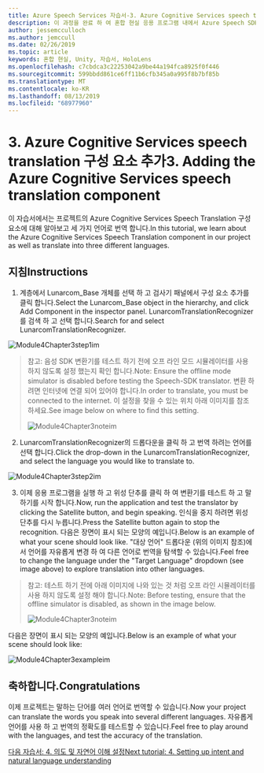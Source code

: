 ```yaml
---
title: Azure Speech Services 자습서-3. Azure Cognitive Services speech translation 구성 요소 추가
description: 이 과정을 완료 하 여 혼합 현실 응용 프로그램 내에서 Azure Speech SDK를 구현 하는 방법을 알아보세요.
author: jessemcculloch
ms.author: jemccull
ms.date: 02/26/2019
ms.topic: article
keywords: 혼합 현실, Unity, 자습서, HoloLens
ms.openlocfilehash: c7cbdca3c22253042a9be44a194fca8925f0f446
ms.sourcegitcommit: 599bbdd861ce6ff11b6cfb345a0a995f8b7bf85b
ms.translationtype: MT
ms.contentlocale: ko-KR
ms.lasthandoff: 08/13/2019
ms.locfileid: "68977960"
---
```

# <a name="3-adding-the-azure-cognitive-services-speech-translation-component"></a><span data-ttu-id="8e52f-105">3. Azure Cognitive Services speech translation 구성 요소 추가</span><span class="sxs-lookup"><span data-stu-id="8e52f-105">3. Adding the Azure Cognitive Services speech translation component</span></span>

<span data-ttu-id="8e52f-106">이 자습서에서는 프로젝트의 Azure Cognitive Services Speech Translation 구성 요소에 대해 알아보고 세 가지 언어로 번역 합니다.</span><span class="sxs-lookup"><span data-stu-id="8e52f-106">In this tutorial, we learn about the Azure Cognitive Services Speech Translation component in our project as well as translate into three different languages.</span></span> 

## <a name="instructions"></a><span data-ttu-id="8e52f-107">지침</span><span class="sxs-lookup"><span data-stu-id="8e52f-107">Instructions</span></span>

1. <span data-ttu-id="8e52f-108">계층에서 Lunarcom_Base 개체를 선택 하 고 검사기 패널에서 구성 요소 추가를 클릭 합니다.</span><span class="sxs-lookup"><span data-stu-id="8e52f-108">Select the Lunarcom_Base object in the hierarchy, and click Add Component in the inspector panel.</span></span> <span data-ttu-id="8e52f-109">LunarcomTranslationRecognizer를 검색 하 고 선택 합니다.</span><span class="sxs-lookup"><span data-stu-id="8e52f-109">Search for and select LunarcomTranslationRecognizer.</span></span>

![Module4Chapter3step1im](images/module4chapter3step1im.PNG)

> <span data-ttu-id="8e52f-111">참고: 음성 SDK 변환기를 테스트 하기 전에 오프 라인 모드 시뮬레이터를 사용 하지 않도록 설정 했는지 확인 합니다.</span><span class="sxs-lookup"><span data-stu-id="8e52f-111">Note: Ensure the offline mode simulator is disabled before testing the Speech-SDK translator.</span></span> <span data-ttu-id="8e52f-112">변환 하려면 인터넷에 연결 되어 있어야 합니다.</span><span class="sxs-lookup"><span data-stu-id="8e52f-112">In order to translate, you must be connected to the internet.</span></span> <span data-ttu-id="8e52f-113">이 설정을 찾을 수 있는 위치 아래 이미지를 참조 하세요.</span><span class="sxs-lookup"><span data-stu-id="8e52f-113">See image below on where to find this setting.</span></span> 
>
> ![Module4Chapter3noteim](images/module4chapter3noteim.PNG)

2. <span data-ttu-id="8e52f-115">LunarcomTranslationRecognizer의 드롭다운을 클릭 하 고 번역 하려는 언어를 선택 합니다.</span><span class="sxs-lookup"><span data-stu-id="8e52f-115">Click the drop-down in the LunarcomTranslationRecognizer, and select the language you would like to translate to.</span></span>

![Module4Chapter3step2im](images/module4chapter3step2im.PNG)

3. <span data-ttu-id="8e52f-117">이제 응용 프로그램을 실행 하 고 위성 단추를 클릭 하 여 변환기를 테스트 하 고 말하기를 시작 합니다.</span><span class="sxs-lookup"><span data-stu-id="8e52f-117">Now, run the application and test the translator by clicking the Satellite button, and begin speaking.</span></span> <span data-ttu-id="8e52f-118">인식을 중지 하려면 위성 단추를 다시 누릅니다.</span><span class="sxs-lookup"><span data-stu-id="8e52f-118">Press the Satellite button again to stop the recognition.</span></span> <span data-ttu-id="8e52f-119">다음은 장면이 표시 되는 모양의 예입니다.</span><span class="sxs-lookup"><span data-stu-id="8e52f-119">Below is an example of what your scene should look like.</span></span> <span data-ttu-id="8e52f-120">"대상 언어" 드롭다운 (위의 이미지 참조)에서 언어를 자유롭게 변경 하 여 다른 언어로 번역을 탐색할 수 있습니다.</span><span class="sxs-lookup"><span data-stu-id="8e52f-120">Feel free to change the language under the "Target Language" dropdown (see image above) to explore translation into other languages.</span></span>

> <span data-ttu-id="8e52f-121">참고: 테스트 하기 전에 아래 이미지에 나와 있는 것 처럼 오프 라인 시뮬레이터를 사용 하지 않도록 설정 해야 합니다.</span><span class="sxs-lookup"><span data-stu-id="8e52f-121">Note: Before testing, ensure that the offline simulator is disabled, as shown in the image below.</span></span>
>
> ![Module4Chapter3noteim](images/module4chapter3noteim.PNG)

<span data-ttu-id="8e52f-123">다음은 장면이 표시 되는 모양의 예입니다.</span><span class="sxs-lookup"><span data-stu-id="8e52f-123">Below is an example of what your scene should look like:</span></span>

![Module4Chapter3exampleim](images/module4chapter3exampleim.PNG)

## <a name="congratulations"></a><span data-ttu-id="8e52f-125">축하합니다.</span><span class="sxs-lookup"><span data-stu-id="8e52f-125">Congratulations</span></span>

<span data-ttu-id="8e52f-126">이제 프로젝트는 말하는 단어를 여러 언어로 번역할 수 있습니다.</span><span class="sxs-lookup"><span data-stu-id="8e52f-126">Now your project can translate the words you speak into several different languages.</span></span> <span data-ttu-id="8e52f-127">자유롭게 언어를 사용 하 고 번역의 정확도를 테스트할 수 있습니다.</span><span class="sxs-lookup"><span data-stu-id="8e52f-127">Feel free to play around with the languages, and test the accuracy of the translation.</span></span> 

[<span data-ttu-id="8e52f-128">다음 자습서: 4. 의도 및 자연어 이해 설정</span><span class="sxs-lookup"><span data-stu-id="8e52f-128">Next tutorial: 4. Setting up intent and natural language understanding</span></span>](mrlearning-speechSDK-ch4.md)

